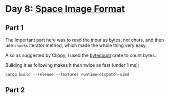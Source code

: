 # Day 8: [Space Image Format](https://adventofcode.com/2019/day/8)

## Part 1

The important part here was to read the input as bytes, not chars, and then use `chunks` iterator method, which made the whole thing very easy.

Also as suggested by Clippy, I used the [bytecount](https://crates.io/crates/bytecount) crate to count bytes.

Building it as following makes it then twice as fast (under 1 ms):

    cargo build --release --features runtime-dispatch-simd

## Part 2

